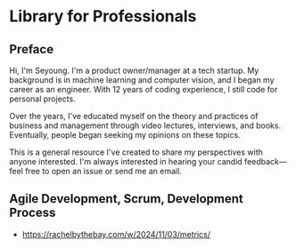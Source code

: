 # Library for Professionals

## Preface
Hi, I'm Seyoung. I'm a product owner/manager at a tech startup. My background is in machine learning and computer vision, and I began my career as an engineer. With 12 years of coding experience, I still code for personal projects.

Over the years, I've educated myself on the theory and practices of business and management through video lectures, interviews, and books. Eventually, people began seeking my opinions on these topics. 

This is a general resource I've created to share my perspectives with anyone interested. I'm always interested in hearing your candid feedback—feel free to open an issue or send me an email.

## Agile Development, Scrum, Development Process
- https://rachelbythebay.com/w/2024/11/03/metrics/
